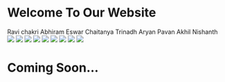 # Welcome To Our Website

  Ravi        chakri
  Abhiram           Eswar
  Chaitanya         Trinadh
  Aryan             Pavan
  Akhil             Nishanth
![](pic2.jpeg)
![](pic3.jpeg)
![](pic4.jpeg)
![](pic4,1.jpeg)
![](pic6.jpeg)
![](pic7.jpeg)
![](pic8.jpeg)
![](pic9.jpeg)
![](pic1.jpg)
# Coming Soon...
